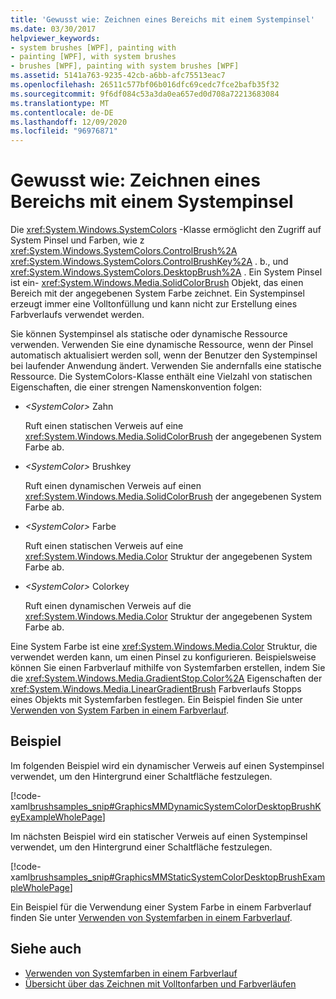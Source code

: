 ```yaml
---
title: 'Gewusst wie: Zeichnen eines Bereichs mit einem Systempinsel'
ms.date: 03/30/2017
helpviewer_keywords:
- system brushes [WPF], painting with
- painting [WPF], with system brushes
- brushes [WPF], painting with system brushes [WPF]
ms.assetid: 5141a763-9235-42cb-a6bb-afc75513eac7
ms.openlocfilehash: 26511c577bf06b016dfc69cedc7fce2bafb35f32
ms.sourcegitcommit: 9f6df084c53a3da0ea657ed0d708a72213683084
ms.translationtype: MT
ms.contentlocale: de-DE
ms.lasthandoff: 12/09/2020
ms.locfileid: "96976871"
---
```

# <a name="how-to-paint-an-area-with-a-system-brush"></a>Gewusst wie: Zeichnen eines Bereichs mit einem Systempinsel
Die <xref:System.Windows.SystemColors> -Klasse ermöglicht den Zugriff auf System Pinsel und Farben, wie z <xref:System.Windows.SystemColors.ControlBrush%2A> <xref:System.Windows.SystemColors.ControlBrushKey%2A> . b., und <xref:System.Windows.SystemColors.DesktopBrush%2A> . Ein System Pinsel ist ein- <xref:System.Windows.Media.SolidColorBrush> Objekt, das einen Bereich mit der angegebenen System Farbe zeichnet. Ein Systempinsel erzeugt immer eine Volltonfüllung und kann nicht zur Erstellung eines Farbverlaufs verwendet werden.  
  
 Sie können Systempinsel als statische oder dynamische Ressource verwenden. Verwenden Sie eine dynamische Ressource, wenn der Pinsel automatisch aktualisiert werden soll, wenn der Benutzer den Systempinsel bei laufender Anwendung ändert. Verwenden Sie andernfalls eine statische Ressource. Die SystemColors-Klasse enthält eine Vielzahl von statischen Eigenschaften, die einer strengen Namenskonvention folgen:  
  
- *\<SystemColor>* Zahn  
  
     Ruft einen statischen Verweis auf eine <xref:System.Windows.Media.SolidColorBrush> der angegebenen System Farbe ab.  
  
- *\<SystemColor>* Brushkey  
  
     Ruft einen dynamischen Verweis auf einen <xref:System.Windows.Media.SolidColorBrush> der angegebenen System Farbe ab.  
  
- *\<SystemColor>* Farbe  
  
     Ruft einen statischen Verweis auf eine <xref:System.Windows.Media.Color> Struktur der angegebenen System Farbe ab.  
  
- *\<SystemColor>* Colorkey  
  
     Ruft einen dynamischen Verweis auf die <xref:System.Windows.Media.Color> Struktur der angegebenen System Farbe ab.  
  
 Eine System Farbe ist eine <xref:System.Windows.Media.Color> Struktur, die verwendet werden kann, um einen Pinsel zu konfigurieren. Beispielsweise können Sie einen Farbverlauf mithilfe von Systemfarben erstellen, indem Sie die <xref:System.Windows.Media.GradientStop.Color%2A> Eigenschaften der <xref:System.Windows.Media.LinearGradientBrush> Farbverlaufs Stopps eines Objekts mit Systemfarben festlegen. Ein Beispiel finden Sie unter [Verwenden von System Farben in einem Farbverlauf](how-to-use-system-colors-in-a-gradient.md).  
  
## <a name="example"></a>Beispiel  
 Im folgenden Beispiel wird ein dynamischer Verweis auf einen Systempinsel verwendet, um den Hintergrund einer Schaltfläche festzulegen.  
  
 [!code-xaml[brushsamples_snip#GraphicsMMDynamicSystemColorDesktopBrushKeyExampleWholePage](~/samples/snippets/csharp/VS_Snippets_Wpf/brushsamples_snip/CS/DynamicSystemBrushExample.xaml#graphicsmmdynamicsystemcolordesktopbrushkeyexamplewholepage)]  
  
 Im nächsten Beispiel wird ein statischer Verweis auf einen Systempinsel verwendet, um den Hintergrund einer Schaltfläche festzulegen.  
  
 [!code-xaml[brushsamples_snip#GraphicsMMStaticSystemColorDesktopBrushExampleWholePage](~/samples/snippets/csharp/VS_Snippets_Wpf/brushsamples_snip/CS/StaticSystemBrushExample.xaml#graphicsmmstaticsystemcolordesktopbrushexamplewholepage)]  
  
 Ein Beispiel für die Verwendung einer System Farbe in einem Farbverlauf finden Sie unter [Verwenden von Systemfarben in einem Farbverlauf](how-to-use-system-colors-in-a-gradient.md).  
  
## <a name="see-also"></a>Siehe auch

- [Verwenden von Systemfarben in einem Farbverlauf](how-to-use-system-colors-in-a-gradient.md)
- [Übersicht über das Zeichnen mit Volltonfarben und Farbverläufen](painting-with-solid-colors-and-gradients-overview.md)
